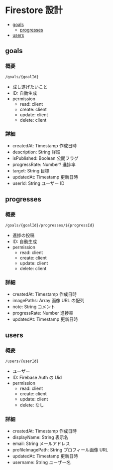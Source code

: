 <!-- @format -->

# Firestore 設計

- [goals](#goals)
  - [progresses](#progresses)
- [users](#users)

## goals

### 概要

```
/goals/{goalId}
```

- 成し遂げたいこと
- ID: 自動生成
- permission
  - read: client
  - create: client
  - update: client
  - delete: client

### 詳細

- createdAt: Timestamp 作成日時
- description: String 詳細
- isPublished: Boolean 公開フラグ
- progressRate: Number? 進捗率
- target: String 目標
- updatedAt: Timestamp 更新日時
- userId: String ユーザー ID

## progresses

### 概要

```
/goals/{goalId}/progresses/${progressId}
```

- 進捗の投稿
- ID: 自動生成
- permission
  - read: client
  - create: client
  - update: client
  - delete: client

### 詳細

- createdAt: Timestamp 作成日時
- imagePaths: Array<String> 画像 URL の配列
- note: String コメント
- progressRate: Number 進捗率
- updatedAt: Timestamp 更新日時

## users

### 概要

```
/users/{userId}
```

- ユーザー
- ID: Firebase Auth の Uid
- permission
  - read: client
  - create: client
  - update: client
  - delete: なし

### 詳細

- createdAt: Timestamp 作成日時
- displayName: String 表示名
- email: String メールアドレス
- profileImagePath: String プロフィール画像 URL
- updatedAt: Timestamp 更新日時
- username: String ユーザー名
